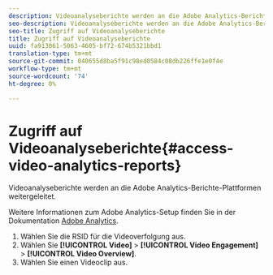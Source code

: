 ```yaml
---
description: Videoanalyseberichte werden an die Adobe Analytics-Berichte-Plattformen weitergeleitet.
seo-description: Videoanalyseberichte werden an die Adobe Analytics-Berichte-Plattformen weitergeleitet.
seo-title: Zugriff auf Videoanalyseberichte
title: Zugriff auf Videoanalyseberichte
uuid: fa913061-5063-4605-bf72-674b5321bbd1
translation-type: tm+mt
source-git-commit: 040655d8ba5f91c98ed0584c08db226ffe1e0f4e
workflow-type: tm+mt
source-wordcount: '74'
ht-degree: 0%

---
```



# Zugriff auf Videoanalyseberichte{#access-video-analytics-reports}

Videoanalyseberichte werden an die Adobe Analytics-Berichte-Plattformen weitergeleitet.

Weitere Informationen zum Adobe Analytics-Setup finden Sie in der Dokumentation [Adobe Analytics](https://microsite.omniture.com/t2/help/en_US/reference/).
1. Wählen Sie die RSID für die Videoverfolgung aus.
1. Wählen Sie **[!UICONTROL Video]** > **[!UICONTROL Video Engagement]** > **[!UICONTROL Video Overview]**.
1. Wählen Sie einen Videoclip aus.
